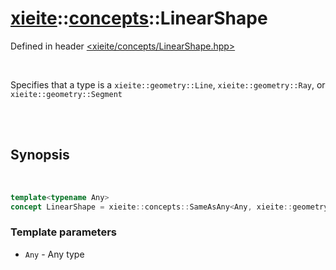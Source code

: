 # [xieite](../xieite.md)::[concepts](../concepts.md)::LinearShape
Defined in header [<xieite/concepts/LinearShape.hpp>](../../include/xieite/concepts/LinearShape.hpp)

<br/>

Specifies that a type is a `xieite::geometry::Line`, `xieite::geometry::Ray`, or `xieite::geometry::Segment`

<br/><br/>

## Synopsis

<br/>

```cpp
template<typename Any>
concept LinearShape = xieite::concepts::SameAsAny<Any, xieite::geometry::Line, xieite::geometry::Ray, xieite::geometry::Segment>;
```
### Template parameters
- `Any` - Any type
